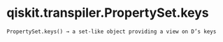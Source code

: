 # qiskit.transpiler.PropertySet.keys

`PropertySet.keys() → a set-like object providing a view on D’s keys`
